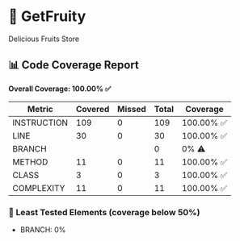 # 🍒 GetFruity
Delicious Fruits Store







<!-- coverage start -->
## 📊 Code Coverage Report

**Overall Coverage: 100.00% ✅**

| Metric      | Covered | Missed | Total | Coverage |
|-------------|---------|--------|--------|----------|
| INSTRUCTION | 109 | 0 | 109 | 100.00% ✅ |
| LINE | 30 | 0 | 30 | 100.00% ✅ |
| BRANCH |  |  | 0 | 0% ⚠️ |
| METHOD | 11 | 0 | 11 | 100.00% ✅ |
| CLASS | 3 | 0 | 3 | 100.00% ✅ |
| COMPLEXITY | 11 | 0 | 11 | 100.00% ✅ |

### 🚨 Least Tested Elements (coverage below 50%)
- BRANCH: 0%
<!-- coverage end -->
